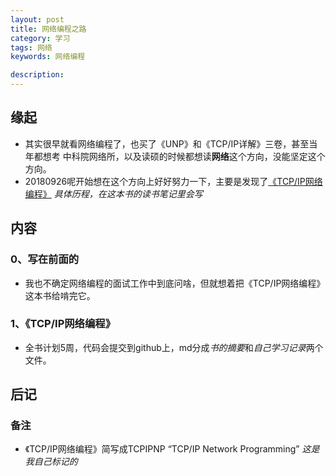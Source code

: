 ```yaml
---
layout: post  
title: 网络编程之路  
category: 学习    
tags: 网络        
keywords: 网络编程      

description:    
---  
```


##  缘起

+ 其实很早就看网络编程了，也买了《UNP》和《TCP/IP详解》三卷，甚至当年都想考 中科院网络所，以及读硕的时候都想读**网络**这个方向，没能坚定这个方向。
+ 20180926呢开始想在这个方向上好好努力一下，主要是发现了[《TCP/IP网络编程》](https://book.douban.com/subject/25911735/) *具体历程，在这本书的读书笔记里会写*

##  内容

###  0、写在前面的

+ 我也不确定网络编程的面试工作中到底问啥，但就想着把《TCP/IP网络编程》这本书给啃完它。

### 1、《TCP/IP网络编程》

+ 全书计划5周，代码会提交到github上，md分成*书的摘要*和*自己学习记录*两个文件。



##  后记

### 备注

+ 《TCP/IP网络编程》简写成TCPIPNP  “TCP/IP  Network Programming”  *这是我自己标记的*